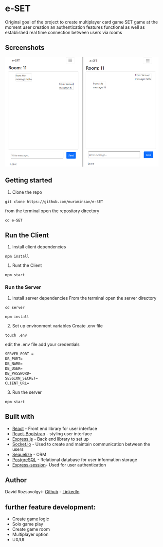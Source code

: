 # e-SET

Original goal of the project to create multiplayer card game SET game at the moment user creation an authentication features functional as well as established real time connection between users via rooms

## Screenshots

<p align="center">
  <img src="./public/readme/chat.png" />
</p>



## Getting started

1. Clone the repo

```
git clone https://github.com/muraminsav/e-SET
```

from the terminal open the repository directory
```
cd e-SET
```
## Run the Client
1. Install client dependencies
```
npm install
```
1. Runt the Client
```
npm start
```


###  Run the Server

1. Install server dependencies
From the terminal open the server directory
```
cd server 
```
```
npm install
```
2. Set up environment variables
Create .env file 
```
touch .env 
```
edit the .env file add your credentials
```
SERVER_PORT =
DB_PORT=
DB_NAME=
DB_USER=
DB_PASSWORD=
SESSION_SECRET= 
CLIENT_URL=
```
3. Run the server

```
npm start
```



## Built with
* [React](https://reactjs.org/) - Front end library for user interface
* [React-Bootstrap](https://react-bootstrap.github.io/) - styling user interface
* [Express.js](http://expressjs.com/) - Back end library to set up 
* [Socket.io](https://socket.io/) - Used to create and maintain communication between the users
* [Sequelize](https://sequelize.org/) - ORM
* [PostgreSQL](https://www.postgresql.org/) - Relational database for user information storage
* [Express-session](https://www.tutorialspoint.com/expressjs/expressjs_sessions.htm)- Used for user authentication

## Author

David Rozsavolgyi- [Github](https://github.com/muraminsav) - [LinkedIn](https://www.linkedin.com/in/david-rozsavolgyi/)



## further feature development: 
* Create game logic
* Solo game play
* Create game room
* Multiplayer option
* UX/UI





